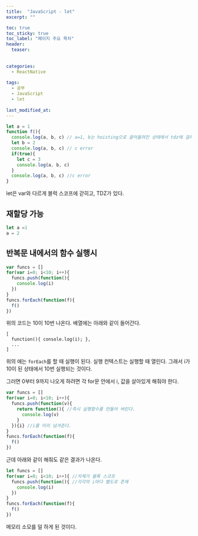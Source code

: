 ```yaml
---
title:  "JavaScript - let"
excerpt: ""

toc: true
toc_sticky: true
toc_label: "페이지 주요 목차"
header:
  teaser: 
  
  
categories:
  - ReactNative
  
tags:
  - 공부
  - JavaScript
  - let
  
last_modified_at: 
---
```


```javascript
let a = 1
function f(){
  console.log(a, b, c) // a=1, b는 hoisting으로 끌어올려진 상태에서 tdz에 걸리고, not defined, c error
  let b = 2
  console.log(a, b, c) // c error
  if(true){
    let c = 3
    console.log(a, b, c)
  }
  console.log(a, b, c) //c error
}
```

let은 var와 다르게 블럭 스코프에 갇히고, TDZ가 있다.

## 재할당 가능

```javascript
let a =1
a = 2
```

## 반복문 내에서의 함수 실행시 

```javascript
var funcs = []
for(var i=0; i<10; i++){
  funcs.push(function(){
    console.log(i)
  })
}
funcs.forEach(function(f){
  f()
})
```

위의 코드는 10이 10번 나온다.
배열에는 아래와 같이 들어간다.

```
[
  function(){ console.log(i); },
  ...
]
```

위의 애는 `forEach`를 할 때 실행이 된다. 실행 컨텍스트는 실행할 때 열린다. 그래서 i가 10이 된 상태에서 10번 실행되는 것이다.

그러면 0부터 9까지 나오게 하려면 각 for문 안에서 i, 값을 살아있게 해줘야 한다.

```javascript
var funcs = []
for(var i=0; i<10; i++){
  funcs.push(function(v){
    return function(){ //즉시 실행함수를 만들어 버린다.
      console.log(v) 
    }
  }){i} //i를 미리 넘겨준다.
}
funcs.forEach(function(f){
  f()
})
```

근데 아래와 같이 해줘도 같은 결과가 나온다.

```javascript
let funcs = []
for(var i=0; i<10; i++){ //자체가 블록 스코프
  funcs.push(function(){ //각각의 i마다 별도로 존재
    console.log(i)
  })
}
funcs.forEach(function(f){
  f()
})
```

메모리 소모를 덜 하게 된 것이다.
